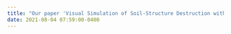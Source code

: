 ```yaml
---
title: "Our paper 'Visual Simulation of Soil-Structure Destruction with Seepage Flows' is accepted by <strong>Proceedings of the ACM on Computer Graphics and Interactive Techniques Journal (Presented at ACM SIGGRAPH / Eurographics Symposium on Computer Animation [SCA2021])</strong>"
date: 2021-08-04 07:59:00-0400
---
```



